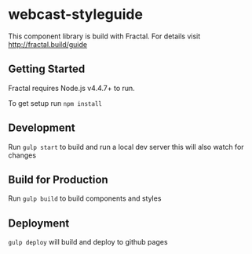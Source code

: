 # webcast-styleguide


This component library is build with Fractal. For details visit http://fractal.build/guide

## Getting Started

Fractal requires Node.js v4.4.7+ to run. 

To get setup run `npm install`

## Development

Run `gulp start` to build and run a local dev server this will also watch for changes

## Build for Production

Run `gulp build` to build components and styles

## Deployment

`gulp deploy` will build and deploy to github pages
